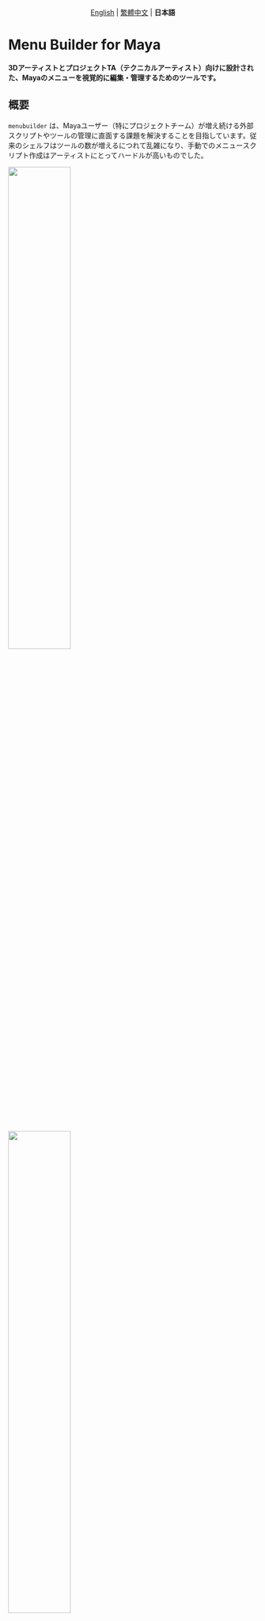 <p align="center">
  <a href="../README.md">English</a> | <a href="./README-zh-TW.md">繁體中文</a> | <strong>日本語</strong>
</p>

# Menu Builder for Maya

**3DアーティストとプロジェクトTA（テクニカルアーティスト）向けに設計された、Mayaのメニューを視覚的に編集・管理するためのツールです。**

## 概要

`menubuilder` は、Mayaユーザー（特にプロジェクトチーム）が増え続ける外部スクリプトやツールの管理に直面する課題を解決することを目指しています。従来のシェルフはツールの数が増えるにつれて乱雑になり、手動でのメニュースクリプト作成はアーティストにとってハードルが高いものでした。

<img src="./resources/TempBar.png" width="50%"/>
<img src="./resources/Layout.png" width="50%"/>

このツールは直感的なグラフィカルインターフェースを提供し、ユーザーが散在するPython/MELスクリプトをMayaのメインメニューバーに簡単に統合できるようにします。また、チーム全体で標準化されたツールセットを容易に作成、共有、導入することも可能です。

## 主な機能

* **ビジュアル編集:** ツリービューを通じて、メニューの階層と順序を直感的にプレビュー・調整できます。
* **ドラッグ＆ドロップによる並べ替え:** ツリービュー内で項目を直接ドラッグ＆ドロップし、「見たまま」の順序変更が可能です。
* **ショートカット操作:** ダブルクリックによる編集、右クリックメニュー、直接リネームなどの方法で、メニュー構造を素早く修正・整理できます。
* **オプションボックス:** 右クリックメニューから、Maya標準のオプションボックス機能を簡単に作成・管理できます。
* **区切り線:** 右クリックメニューから、Maya標準の区切り線を簡単に作成・管理できます。
* **スクリプト解析:** `.py`ファイルを自動的に解析し、利用可能なすべての関数をリストアップして、コマンドの追加を簡素化します。
* **シェルフからインポート:** `shelf`ファイルを自動的に解析し、メニューに変換します。
* **コマンド統合:** PythonとMELの両言語をサポートし、テスト実行機能も提供します。
* **アイコンセレクター:** Maya内蔵のアイコンブラウザとローカルファイルの参照機能を備え、ツールにアイコンを簡単に追加し、リアルタイムでプレビューできます。
* **ファイル管理:** 異なるメニュー設定ファイル（`.json`）のオープン、マージ、名前を付けて保存をサポートし、管理を容易にします。
* **チームでの導入:** 軽量な起動スクリプトを提供し、チームメンバーがエディタを開くことなく、Mayaの起動時に自動でメニューを生成できるようにします。

## インストールと使用方法

### **A) エディタを開く**

この手順は、メニュー設定ファイルの作成と編集に使用します。

1.  **プロジェクトの配置:** `menubuilder` をダウンロードした後、 `-main` の接尾辞を削除し、`menubuilder` フォルダ全体をMayaのPythonパスに配置します（例: `C:/Users/<ユーザー名>/Documents/maya/scripts`）。
2.  **起動と開発:** Pythonスクリプトエディタで以下のコマンドを実行します：
    ```python
    import menubuilder
    
    # エディタを起動
    menubuilder.show()
    
    # --- 開発者向け ---
    # menubuilderのソースコードを修正した後、
    # Mayaを再起動せずに、以下のコマンドを実行してすべてのモジュールをリロードできます
    menubuilder.reload()
    menubuilder.show()
    ```

### **B) 自動生成（導入）**

設定済みのメニューを導入し、Mayaの起動時に自動的にメニューが生成されるようにします。

1.  **準備:**
    * `menubuilder` エディタを使用して、必要なメニュー設定を `.json` ファイル（例: `project_menu.json`）として保存します。
    * `settings.json` を開き、`"menuitems"` の値がチームでデフォルトで読み込みたいファイル名になっていることを確認します（例: `"menuitems": "project_menu"`）。
    * `userSetup.py` ファイルを見つけるか、作成します。場所：
        `C:/Users/<ユーザー名>/Documents/maya/scripts/userSetup.py`
    * `userSetup.py` に以下のコードを追加し、**パスが正しいことを確認してください**：

    ```python
    # maya/scripts/userSetup.py
    import maya.cmds as cmds
    import sys
    import os

    try:
        # --- Menubuilder Auto-Load ---
        # evalDeferredを使用して、Mayaが完全に起動した後にメニュー生成が実行されるようにする
        cmds.evalDeferred("from menubuilder import setup_maya_menu; setup_maya_menu.build_menus_on_startup()")
            
    except Exception as e:
        cmds.warning(f"[Menubuilder Startup] Failed to load menus: {e}")
    # --- End Menubuilder ---
    ```

2.  **完了:** ユーザーが次にMayaを起動すると、設定したメニューが自動的に生成されます。

## Menubuilderフレームワークガイド

### ファイル構造

```
menubuilder/
├── __init__.py           # メインエントリーポイント (reload, showを含む)
├── setup_maya_menu.py    # チーム導入用の起動スクリプト
├── README.md             # ドキュメント
├── settings.json         # ツールのグローバル設定
│
├── core/                 # コア機能モジュール
│   ├── handlers/         # 補助モジュール
│   ├── languagelib/      # 言語モジュール
│   ├── controller.py     # コントローラー (コアロジック)
│   ├── ui.py             # UI定義
│   ├── data_handler.py   # データ処理 (.jsonの読み書き)
│   ├── menu_generator.py # Mayaメニュー生成
│   ├── script_parser.py  # スクリプトパーサー
│   ├── dto.py            # データ転送オブジェクト (MenuItemData)
│   └── logger.py         # ログシステム
│
├── docs/                 # 英語以外のドキュメント
│
└── menuitems/            # すべてのメニュー設定ファイル (.json) を格納
    └── TempBar.json      # デフォルトのテスト用メニュー設定
```

## UIレイアウト

### メニューバー:

**File**

* 開く / インポート / 保存 / 名前を付けて保存
* メニューデータフォルダを開く
* シェルフをインポート
  
  <img src="./resources/importShelf.png" width="20%"/>

**Setting**

* 言語切り替え,デフォルト:英語 (対応言語 : 日本語 , 繁体字中国語 , 英語 )
* ログモード
* デフォルトメニュー

### 左側：メニュー構造パネル

**ツリービュー (Menu Structure):**

* 項目をドラッグして、順序や階層を変更します。
* 項目を右クリックして、項目/区切り線/オプションボックスの追加や削除などの構造的な操作を行います。
  
  <img src="./resources/RightClickFunc.png" width="20%"/>

* 項目をダブルクリックすると、右側のパネルにそのプロパティが読み込まれ、編集できます。ESCキーで直接編集を終了します。
* フォルダ項目をダブルクリックするか、F2キーを押すと名前を変更できます。

   <img src="./resources/DoubleClickOrF2.png" width="20%"/>

### 右側：属性編集パネル

**コマンドソース (Input Tabs):**

* **ファイルから解析:** `.py` スクリプトを参照して読み込むことができます。ツールが自動的にその中のすべての関数をリストアップし、素早く選択できます。
* **手動でコマンドを入力:** PythonまたはMELのコマンドスクリプトを直接貼り付けたり、記述したりするために使用します。

**コマンド編集エリア:**

* **コマンドタイプ:** 入力したコマンドがPythonかMELかを選択します。
* **コマンド入力ボックス:** メニューに実行させたい具体的なコードを記述または貼り付けます。
* **テスト実行ボタン:** メニューを生成せずに、入力ボックス内のコマンドを即座に実行し、Mayaのスクリプトエディタで結果やエラーメッセージを確認して、デバッグを容易にします。

**アトリビュートエディタ:**

* **ラベル (Label):** Mayaで表示されるメニュー項目の名前を定義します。
* **パス (Path):** メニュー項目が配置される階層を `/` で区切って定義します（例: `Tools/Rigging`）。空欄の場合は、トップレベルメニューになります。
* **アイコン (Icon):** メニュー項目にアイコンを指定します。「カスタム...」をクリックしてローカルの画像を参照するか、「内蔵...」をクリックしてMaya内蔵のアイコンライブラリを参照します。

**プレビューと保存**

* **Mayaでプレビュー:** 最下部にある「✨ Mayaでメニューを生成/更新」ボタンをクリックします。Menubuilderは古いカスタムメニューを自動的にクリアし、現在の設定に基づいてMayaのメインウィンドウ上部に新しいメニューを生成します。いつでもこのボタンをクリックして変更内容をプレビューできます。
* **設定ファイルを保存:** レイアウトに満足したら、右下の「設定を保存」ボタンをクリックします。すべての変更が `.json` ファイルに書き込まれます。